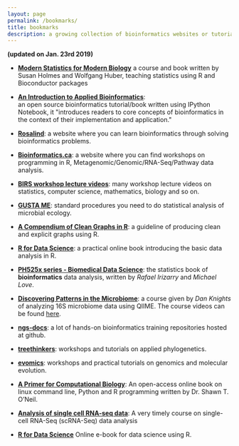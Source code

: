 ```yaml
---
layout: page
permalink: /bookmarks/
title: bookmarks
description: a growing collection of bioinformatics websites or tutorials
---
```


**(updated on Jan. 23rd 2019)**


* [**Modern Statistics for Modern Biology**](http://web.stanford.edu/class/bios221/book/)
a course and book written by Susan Holmes and Wolfgang Huber, teaching statistics using R and Bioconductor packages 

* [**An Introduction to Applied Bioinformatics**](http://readiab.org/): 	
an open source bioinformatics tutorial/book written using IPython Notebook, it "introduces readers to core concepts of bioinformatics in the context of their implementation and application."

* [**Rosalind**](http://rosalind.info/problems/locations/):	
a website where you can learn bioinformatics through solving bioinformatics problems.

* [**Bioinformatics.ca**](https://bioinformatics.ca/workshops):	
a website where you can find workshops on programming in R, Metagenomic/Genomic/RNA-Seq/Pathway data analysis.

* [**BIRS workshop lecture videos**](https://open.library.ubc.ca/search?q=*&amp;collection=48630&amp;circle=y&amp;subject=Biology%20and%20other%20natural%20sciences):
many workshop lecture videos on statistics, computer science, mathematics, biology and so on.

* [**GUSTA ME**](https://sites.google.com/site/mb3gustame/home):
standard procedures you need to do statistical analysis of microbial ecology.

* [**A Compendium of Clean Graphs in R**](http://shinyapps.org/apps/RGraphCompendium/index.php):
a guideline of producing clean and explicit graphs using R. 

* [**R for Data Science**](http://r4ds.had.co.nz/):	
a practical online book introducing the basic data analysis in R. 

* [**PH525x series - Biomedical Data Science**](http://genomicsclass.github.io/book/):
the statistics book of **bioinformatics** data analysis, written by _Rafael Irizarry_ and _Michael Love_.

* [**Discovering Patterns in the Microbiome**](http://metagenome.cs.umn.edu/microbiomecodebrowser/doc/index.html):
 a course given by _Dan Knights_ of analyzing 16S microbiome data using QIIME. The course videos can be found [here](https://www.youtube.com/watch?v=htbeJhtFAXw&list=PLOPiWVjg6aTzsA53N19YqJQeZpSCH9QPc). 

 * [**ngs-docs**](https://github.com/ngs-docs):	
 a lot of hands-on bioinformatics training repositories hosted at github.

 * [**treethinkers**](http://treethinkers.org/tutorials/):
 workshops and tutorials on applied phylogenetics.

 * [**evomics**](http://evomics.org/learning/):
  workshops and practical tutorials on genomics and molecular evolution.

* [**A Primer for Computational Biology**](http://library.open.oregonstate.edu/computationalbiology/):
An open-access online book on linux command line, Python and R programming written by Dr. Shawn T. O’Neil.

* [**Analysis of single cell RNA-seq data**](https://hemberg-lab.github.io/scRNA.seq.course/):
 A very timely course on single-cell RNA-Seq (scRNA-Seq) data analysis

* [**R for Data Science**](http://r4ds.had.co.nz/index.html) 
 Online e-book for data science using R.

